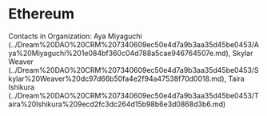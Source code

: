 # Ethereum

Contacts in Organization: Aya Miyaguchi (../Dream%20DAO%20CRM%207340609ec50e4d7a9b3aa35d45be0453/Aya%20Miyaguchi%201e084bf360c04d788a5cae946764507e.md), Skylar Weaver  (../Dream%20DAO%20CRM%207340609ec50e4d7a9b3aa35d45be0453/Skylar%20Weaver%20dc97d66b50fa4e2f94a47538f70d0018.md), Taira Ishikura  (../Dream%20DAO%20CRM%207340609ec50e4d7a9b3aa35d45be0453/Taira%20Ishikura%209ecd2fc3dc264d15b98b6e3d0868d3b6.md)